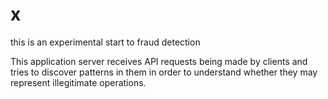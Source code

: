 # x
this is an experimental start to fraud detection

This application server receives API requests being made by clients and tries to discover patterns in them in order to understand whether they may represent illegitimate operations.
